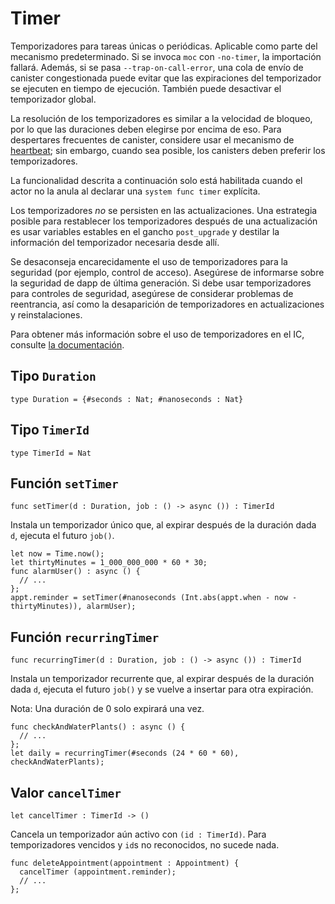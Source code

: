 # Timer

Temporizadores para tareas únicas o periódicas. Aplicable como parte del
mecanismo predeterminado. Si se invoca `moc` con `-no-timer`, la importación
fallará. Además, si se pasa `--trap-on-call-error`, una cola de envío de
canister congestionada puede evitar que las expiraciones del temporizador se
ejecuten en tiempo de ejecución. También puede desactivar el temporizador
global.

La resolución de los temporizadores es similar a la velocidad de bloqueo, por lo
que las duraciones deben elegirse por encima de eso. Para despertares frecuentes
de canister, considere usar el mecanismo de
[heartbeat](https://internetcomputer.org/docs/current/motoko/main/writing-motoko/heartbeats);
sin embargo, cuando sea posible, los canisters deben preferir los
temporizadores.

La funcionalidad descrita a continuación solo está habilitada cuando el actor no
la anula al declarar una `system func timer` explícita.

Los temporizadores _no_ se persisten en las actualizaciones. Una estrategia
posible para restablecer los temporizadores después de una actualización es usar
variables estables en el gancho `post_upgrade` y destilar la información del
temporizador necesaria desde allí.

Se desaconseja encarecidamente el uso de temporizadores para la seguridad (por
ejemplo, control de acceso). Asegúrese de informarse sobre la seguridad de dapp
de última generación. Si debe usar temporizadores para controles de seguridad,
asegúrese de considerar problemas de reentrancia, así como la desaparición de
temporizadores en actualizaciones y reinstalaciones.

Para obtener más información sobre el uso de temporizadores en el IC, consulte
[la documentación](https://internetcomputer.org/docs/current/developer-docs/backend/periodic-tasks#timers-library-limitations).

## Tipo `Duration`

```motoko no-repl
type Duration = {#seconds : Nat; #nanoseconds : Nat}
```

## Tipo `TimerId`

```motoko no-repl
type TimerId = Nat
```

## Función `setTimer`

```motoko no-repl
func setTimer(d : Duration, job : () -> async ()) : TimerId
```

Instala un temporizador único que, al expirar después de la duración dada `d`,
ejecuta el futuro `job()`.

```motoko no-repl
let now = Time.now();
let thirtyMinutes = 1_000_000_000 * 60 * 30;
func alarmUser() : async () {
  // ...
};
appt.reminder = setTimer(#nanoseconds (Int.abs(appt.when - now - thirtyMinutes)), alarmUser);
```

## Función `recurringTimer`

```motoko no-repl
func recurringTimer(d : Duration, job : () -> async ()) : TimerId
```

Instala un temporizador recurrente que, al expirar después de la duración dada
`d`, ejecuta el futuro `job()` y se vuelve a insertar para otra expiración.

Nota: Una duración de 0 solo expirará una vez.

```motoko no-repl
func checkAndWaterPlants() : async () {
  // ...
};
let daily = recurringTimer(#seconds (24 * 60 * 60), checkAndWaterPlants);
```

## Valor `cancelTimer`

```motoko no-repl
let cancelTimer : TimerId -> ()
```

Cancela un temporizador aún activo con `(id : TimerId)`. Para temporizadores
vencidos y `id`s no reconocidos, no sucede nada.

```motoko no-repl
func deleteAppointment(appointment : Appointment) {
  cancelTimer (appointment.reminder);
  // ...
};
```
